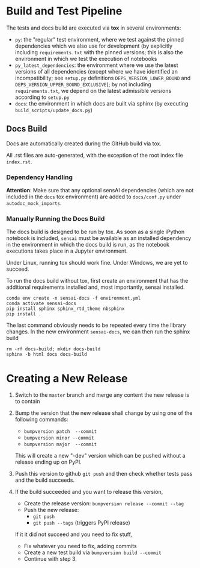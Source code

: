 # Build and Test Pipeline

The tests and docs build are executed via **tox** in several environments:
* `py`: the "regular" test environment, where we test against the pinned dependencies which we also use for development (by explicitly including `requirements.txt` with the pinned versions; this is also the environment in which we test the execution of notebooks
* `py_latest_dependencies`: the environment where we use the latest versions of all dependencies (except where we have identified an incompatibility; see `setup.py` definitions `DEPS_VERSION_LOWER_BOUND` and `DEPS_VERSION_UPPER_BOUND_EXCLUSIVE`); by not including `requirements.txt`, we depend on the latest admissible versions according to `setup.py`
* `docs`: the environment in which docs are built via sphinx (by executing `build_scripts/update_docs.py`)

## Docs Build

Docs are automatically created during the GitHub build via tox.

All .rst files are auto-generated, with the exception of the root index file  `index.rst`.

### Dependency Handling

**Attention**: Make sure that any optional sensAI dependencies (which are not included in the `docs` tox environment) are added to `docs/conf.py` under `autodoc_mock_imports`.

### Manually Running the Docs Build

The docs build is designed to be run by tox. As soon as a single iPython notebook is included, `sensai` must be available as an installed dependency in the environment in which the docs build is run, as the notebook executions takes place in a Jupyter environment. 

Under Linux, running tox should work fine. Under Windows, we are yet to succeed.

To run the docs build without tox, first create an environment that has the additional requirements installed and, most importantly, sensai installed.

    conda env create -n sensai-docs -f environment.yml
    conda activate sensai-docs
    pip install sphinx sphinx_rtd_theme nbsphinx
    pip install .
    
The last command obviously needs to be repeated every time the library changes.
In the new environment `sensai-docs`, we can then run the sphinx build

    rm -rf docs-build; mkdir docs-build
    sphinx -b html docs docs-build

# Creating a New Release

1. Switch to the `master` branch and merge any content the new release is to contain

2. Bump the version that the new release shall change by using one of the following commands:

   * `bumpversion patch  --commit`
   * `bumpversion minor --commit`
   * `bumpversion major  --commit`

   This will create a new "-dev" version which can be pushed without a release ending up on PyPI.

3. Push this version to github
   `git push`
   and then check whether tests pass and the build succeeds.

4. If the build succeeded and you want to release this version, 

   * Create the release version:
     `bumpversion release --commit --tag`
   * Push the new release:
     * `git push`
     * `git push --tags` (triggers PyPI release)

   If it it did not succeed and you need to fix stuff, 

   * Fix whatever you need to fix, adding commits
   * Create a new test build via
     `bumpversion build --commit`
   * Continue with step 3.

